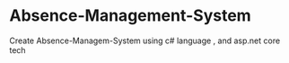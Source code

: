 # Absence-Management-System
Create Absence-Managem-System using c# language , and asp.net core tech
